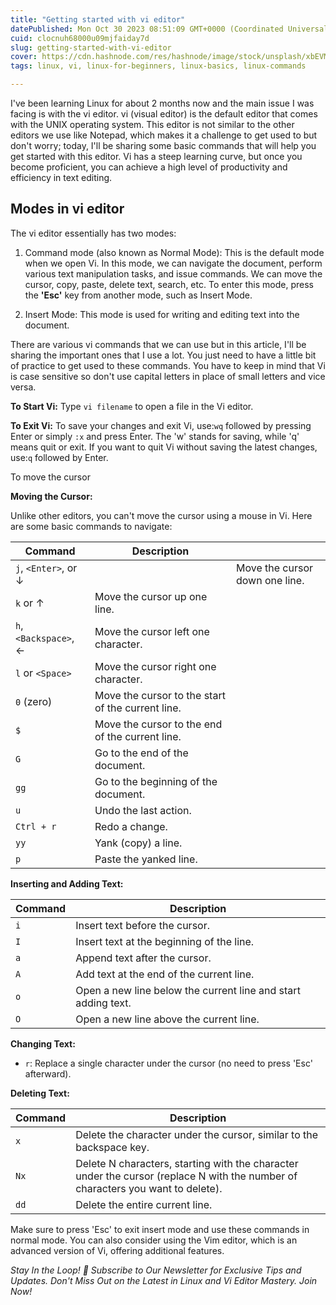 ```yaml
---
title: "Getting started with vi editor"
datePublished: Mon Oct 30 2023 08:51:09 GMT+0000 (Coordinated Universal Time)
cuid: clocnuh68000u09mjfaiday7d
slug: getting-started-with-vi-editor
cover: https://cdn.hashnode.com/res/hashnode/image/stock/unsplash/xbEVM6oJ1Fs/upload/c0213763758528936bf76f7c9eb2e7a8.jpeg
tags: linux, vi, linux-for-beginners, linux-basics, linux-commands

---
```


I've been learning Linux for about 2 months now and the main issue I was facing is with the vi editor. vi (visual editor) is the default editor that comes with the UNIX operating system. This editor is not similar to the other editors we use like Notepad, which makes it a challenge to get used to but don't worry; today, I'll be sharing some basic commands that will help you get started with this editor. Vi has a steep learning curve, but once you become proficient, you can achieve a high level of productivity and efficiency in text editing.

## Modes in vi editor

The vi editor essentially has two modes:

1. Command mode (also known as Normal Mode): This is the default mode when we open Vi. In this mode, we can navigate the document, perform various text manipulation tasks, and issue commands. We can move the cursor, copy, paste, delete text, search, etc. To enter this mode, press the **'Esc'** key from another mode, such as Insert Mode.
    
2. Insert Mode: This mode is used for writing and editing text into the document.
    

There are various vi commands that we can use but in this article, I'll be sharing the important ones that I use a lot. You just need to have a little bit of practice to get used to these commands. You have to keep in mind that Vi is case sensitive so don't use capital letters in place of small letters and vice versa.

**To Start Vi:** Type `vi filename` to open a file in the Vi editor.

**To Exit Vi:** To save your changes and exit Vi, use:`wq` followed by pressing Enter or simply `:x` and press Enter. The 'w' stands for saving, while 'q' means quit or exit. If you want to quit Vi without saving the latest changes, use:`q` followed by Enter.

To move the cursor

**Moving the Cursor:**

Unlike other editors, you can't move the cursor using a mouse in Vi. Here are some basic commands to navigate:

| Command | Description |  |
| --- | --- | --- |
| `j`, `<Enter>`, or ↓ |  | Move the cursor down one line. |
| `k` or ↑ | Move the cursor up one line. |  |
| `h`, `<Backspace>`, ← | Move the cursor left one character. |  |
| `l` or `<Space>` | Move the cursor right one character. |  |
| `0` (zero) | Move the cursor to the start of the current line. |  |
| `$` | Move the cursor to the end of the current line. |  |
| `G` | Go to the end of the document. |  |
| `gg` | Go to the beginning of the document. |  |
| `u` | Undo the last action. |  |
| `Ctrl + r` | Redo a change. |  |
| `yy` | Yank (copy) a line. |  |
| `p` | Paste the yanked line. |  |

**Inserting and Adding Text:**

| Command | Description |
| --- | --- |
| `i` | Insert text before the cursor. |
| `I` | Insert text at the beginning of the line. |
| `a` | Append text after the cursor. |
| `A` | Add text at the end of the current line. |
| `o` | Open a new line below the current line and start adding text. |
| `O` | Open a new line above the current line. |

**Changing Text:**

* `r`: Replace a single character under the cursor (no need to press 'Esc' afterward).
    

**Deleting Text:**

| Command | Description |
| --- | --- |
| `x` | Delete the character under the cursor, similar to the backspace key. |
| `Nx` | Delete N characters, starting with the character under the cursor (replace N with the number of characters you want to delete). |
| `dd` | Delete the entire current line. |

Make sure to press 'Esc' to exit insert mode and use these commands in normal mode. You can also consider using the Vim editor, which is an advanced version of Vi, offering additional features.

*Stay In the Loop! 💌 Subscribe to Our Newsletter for Exclusive Tips and Updates. Don't Miss Out on the Latest in Linux and Vi Editor Mastery. Join Now!*
